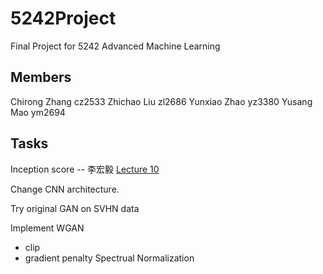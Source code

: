# 5242Project

Final Project for 5242 Advanced Machine Learning 

## Members

Chirong Zhang cz2533
Zhichao Liu zl2686
Yunxiao Zhao yz3380
Yusang Mao ym2694

## Tasks

Inception score -- 李宏毅 [Lecture 10](https://www.youtube.com/watch?v=IB_ADssBomk&list=PLJV_el3uVTsMq6JEFPW35BCiOQTsoqwNw&index=10)

Change CNN architecture.

Try original GAN on SVHN data

Implement WGAN
- clip
- gradient penalty
Spectrual Normalization
